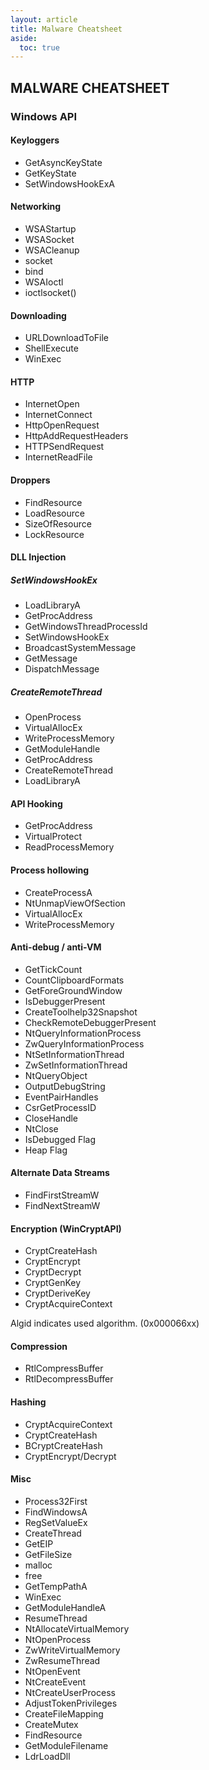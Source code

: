 ```yaml
---
layout: article
title: Malware Cheatsheet
aside:
  toc: true
---
```


## MALWARE CHEATSHEET 
### Windows API
#### Keyloggers
* GetAsyncKeyState
* GetKeyState
* SetWindowsHookExA

#### Networking
* WSAStartup
* WSASocket
* WSACleanup
* socket
* bind
* WSAIoctl
* ioctlsocket()

#### Downloading
* URLDownloadToFile
* ShellExecute
* WinExec

#### HTTP
* InternetOpen
* InternetConnect
* HttpOpenRequest
* HttpAddRequestHeaders
* HTTPSendRequest
* InternetReadFile

#### Droppers
* FindResource
* LoadResource
* SizeOfResource
* LockResource

#### DLL Injection
##### SetWindowsHookEx
* LoadLibraryA
* GetProcAddress
* GetWindowsThreadProcessId
* SetWindowsHookEx
* BroadcastSystemMessage
* GetMessage
* DispatchMessage

##### CreateRemoteThread
* OpenProcess
* VirtualAllocEx
* WriteProcessMemory
* GetModuleHandle
* GetProcAddress
* CreateRemoteThread
* LoadLibraryA

#### API Hooking
* GetProcAddress
* VirtualProtect
* ReadProcessMemory

#### Process hollowing
* CreateProcessA
* NtUnmapViewOfSection
* VirtualAllocEx
* WriteProcessMemory

#### Anti-debug / anti-VM
* GetTickCount
* CountClipboardFormats
* GetForeGroundWindow
* IsDebuggerPresent
* CreateToolhelp32Snapshot
* CheckRemoteDebuggerPresent
* NtQueryInformationProcess
* ZwQueryInformationProcess
* NtSetInformationThread
* ZwSetInformationThread
* NtQueryObject
* OutputDebugString
* EventPairHandles
* CsrGetProcessID
* CloseHandle
* NtClose
* IsDebugged Flag
* Heap Flag

#### Alternate Data Streams
* FindFirstStreamW
* FindNextStreamW

#### Encryption (WinCryptAPI)
* CryptCreateHash
* CryptEncrypt
* CryptDecrypt
* CryptGenKey
* CryptDeriveKey
* CryptAcquireContext

Algid indicates used algorithm. (0x000066xx)

#### Compression
* RtlCompressBuffer
* RtlDecompressBuffer

#### Hashing
* CryptAcquireContext
* CryptCreateHash
* BCryptCreateHash
* CryptEncrypt/Decrypt

#### Misc
* Process32First
* FindWindowsA
* RegSetValueEx
* CreateThread
* GetEIP
* GetFileSize
* malloc
* free
* GetTempPathA
* WinExec
* GetModuleHandleA
* ResumeThread
* NtAllocateVirtualMemory
* NtOpenProcess
* ZwWriteVirtualMemory
* ZwResumeThread
* NtOpenEvent
* NtCreateEvent
* NtCreateUserProcess
* AdjustTokenPrivileges
* CreateFileMapping
* CreateMutex
* FindResource
* GetModuleFilename
* LdrLoadDll